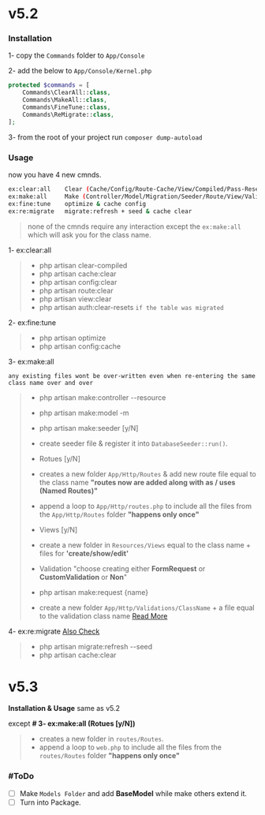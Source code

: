 # v5.2
### Installation
1- copy the `Commands` folder to `App/Console`

2- add the below to `App/Console/Kernel.php`

```php
protected $commands = [
    Commands\ClearAll::class,
    Commands\MakeAll::class,
    Commands\FineTune::class,
    Commands\ReMigrate::class,
];
```

3- from the root of your project run `composer dump-autoload`

### Usage
now you have 4 new cmnds.

```bash
ex:clear:all    Clear (Cache/Config/Route-Cache/View/Compiled/Pass-Resets)
ex:make:all     Make (Controller/Model/Migration/Seeder/Route/View/Validation)
ex:fine:tune    optimize & cache config
ex:re:migrate   migrate:refresh + seed & cache clear
```
> none of the cmnds require any interaction except the `ex:make:all` which will ask you for the class name.

1- ex:clear:all
>  - php artisan clear-compiled
>  - php artisan cache:clear
>  - php artisan config:clear
>  - php artisan route:clear
>  - php artisan view:clear
>  - php artisan auth:clear-resets `if the table was migrated`

2- ex:fine:tune
>  - php artisan optimize
>  - php artisan config:cache

3- ex:make:all

`any existing files wont be over-written even when re-entering the same class name over and over`
>  - php artisan make:controller --resource
>  - php artisan make:model -m
>
>  - php artisan make:seeder [y/N]
>   - create seeder file & register it into `DatabaseSeeder::run()`.
>
> - Rotues [y/N]
>  - creates a new folder `App/Http/Routes` & add new route file equal to the class name **"routes now are added along with as / uses (Named Routes)"**
>  - append a loop to `App/Http/routes.php` to include all the files from the `App/Http/Routes` folder **"happens only once"**
>
> - Views [y/N]
>  - create a new folder in `Resources/Views` equal to the class name + files for **'create/show/edit'**
>
> - Validation "choose creating either **FormRequest** or **CustomValidation** or **Non**"
>  - php artisan make:request {name}
>  - create a new folder `App/Http/Validations/ClassName` + a file equal to the validation class name [Read More](https://ctf0.wordpress.com/2016/10/01/custom-validation-with-the-same-workflow-laravel-v5-2/)

4- ex:re:migrate [Also Check](http://code4fun.io/post/how-to-share-data-with-all-views-in-laravel-5-3-the-right-way)
>  - php artisan migrate:refresh --seed
>  - php artisan cache:clear


# v5.3
**Installation & Usage** same as v5.2

except **# 3- ex:make:all (Rotues [y/N])**
>  - creates a new folder in `routes/Routes`.
>  - append a loop to `web.php` to include all the files from the `routes/Routes` folder **"happens only once"**


### #ToDo

* [ ] Make `Models Folder` and add **BaseModel** while make others extend it.
* [ ] Turn into Package.
